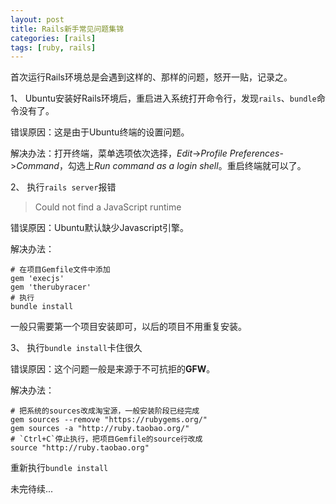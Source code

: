 ```yaml
---
layout: post
title: Rails新手常见问题集锦
categories: [rails]
tags: [ruby, rails]
---
```


首次运行Rails环境总是会遇到这样的、那样的问题，怒开一贴，记录之。

1、 Ubuntu安装好Rails环境后，重启进入系统打开命令行，发现`rails`、`bundle`命令没有了。    

错误原因：这是由于Ubuntu终端的设置问题。

解决办法：打开终端，菜单选项依次选择，*Edit*->*Profile Preferences*->*Command*，勾选上*Run command as a login shell*。重启终端就可以了。
	
2、 执行`rails server`报错

>Could not find a JavaScript runtime	

错误原因：Ubuntu默认缺少Javascript引擎。    

解决办法： 

	# 在项目Gemfile文件中添加	
	gem 'execjs'
	gem 'therubyracer'
	# 执行
	bundle install

一般只需要第一个项目安装即可，以后的项目不用重复安装。
	
3、 执行`bundle install`卡住很久

错误原因：这个问题一般是来源于不可抗拒的**GFW**。

解决办法：

	# 把系统的sources改成淘宝源，一般安装阶段已经完成
	gem sources --remove "https://rubygems.org/"
	gem sources -a "http://ruby.taobao.org/"
	# `Ctrl+C`停止执行，把项目Gemfile的source行改成
	source "http://ruby.taobao.org"

重新执行`bundle install`
	
未完待续...